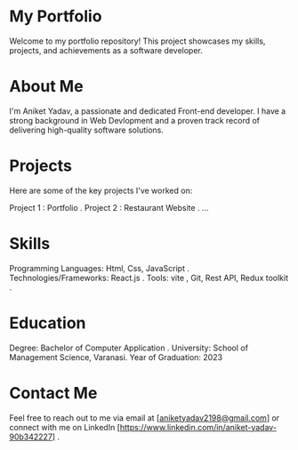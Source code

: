 # My Portfolio
Welcome to my portfolio repository! This project showcases my skills, projects, and achievements as a software developer.

# About Me
I'm Aniket Yadav, a passionate and dedicated Front-end developer. I have a strong background in Web Devlopment and a proven track record of delivering high-quality software solutions.

# Projects
Here are some of the key projects I've worked on:

Project 1 : Portfolio .
Project 2 : Restaurant Website .
...
# Skills
Programming Languages: Html, Css, JavaScript .
Technologies/Frameworks: React.js .
Tools: vite , Git, Rest API, Redux toolkit .
# Education
Degree: Bachelor of Computer Application .
University: School of Management Science, Varanasi. 
Year of Graduation: 2023
# Contact Me
Feel free to reach out to me via email at [aniketyadav2198@gmail.com] or connect with me on LinkedIn [https://www.linkedin.com/in/aniket-yadav-90b342227] .
